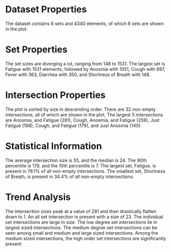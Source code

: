 # Dataset Properties

The dataset contains 6 sets and 4340 elements, of which 6 sets are shown in the plot.

# Set Properties

The set sizes are diverging a lot, ranging from 148 to 1531. The largest set is Fatigue with 1531 elements, followed by Anosmia with 1051, Cough with 897, Fever with 363, Diarrhea with 350, and Shortness of Breath with 148.

# Intersection Properties

The plot is sorted by size in descending order. There are 32 non-empty intersections, all of which are shown in the plot. The largest 5 intersections are Anosmia, and Fatigue (281), Cough, Anosmia, and Fatigue (259), Just Fatigue (198), Cough, and Fatigue (179), and Just Anosmia (140).

# Statistical Information

The average intersection size is 55, and the median is 24. The 90th percentile is 179, and the 10th percentile is 7. The largest set, Fatigue, is present in 78.1% of all non-empty intersections. The smallest set, Shortness of Breath, is present in 34.4% of all non-empty intersections.

# Trend Analysis

The intersection sizes peak at a value of 281 and then drastically flatten down to 1. An all set intersection is present with a size of 23. The individual set intersections are large in size. The low degree set intersections lie in largest sized intersections. The medium degree set intersections can be seen among small and medium and large sized intersections. Among the medium sized intersections, the high order set intersections are significantly present.